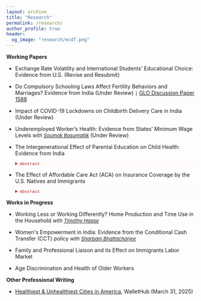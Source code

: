 ```yaml
---
layout: archive
title: "Research"
permalink: /research/
author_profile: true
header:
  og_image: "research/ecdf.png"
---
```


**Working Papers**

- Exchange Rate Volatility and International Students’ Educational Choice: Evidence from U.S. (Revise and Resubmit)
- Do Compulsory Schooling Laws Affect Fertility Behaviors and Marriages? Evidence from India (Under Review) `|` [GLO Discussion Paper 1588](https://ideas.repec.org/p/zbw/glodps/1588.html)
- Impact of COVID-19 Lockdowns on Childbirth Delivery Care in India <span style="font-size:13px;"> </span> (Under Review)
- Underemployed Worker’s Health: Evidence from States’ Minimum Wage Levels <span style="font-size:13px;"> *with [Soumak Basumallik](https://www.linkedin.com/in/soumakbasumallik/)* </span> (Under Review)
- The Intergenerational Effect of Parental Education on Child Health: Evidence from India 
    
    <details style="font-size:80%; background-color:#fffbfa;">
    <summary style="color:#a51417; font-family:courier; font-size:100%;"> Abstract </summary> 
   The paper investigates the causal impact of parental education on child health outcomes by exploiting a compulsory schooling reform in India which required parents to complete eight years of primary education. The exogenous variation in parental education induced by the reform implementation timing in different states across the birth cohorts of parents is explored using an instrumental variable difference-in-difference approach. Findings based on data from the National Family Health Survey suggest that increased total years of parental education improved the birth weight, weight-for-age, and height of their offspring. Parental education also increased the probability of a child being currently breastfed and improved understanding of a child's measles immunization. I also examine different household socio-economic pathways which can impact children's health. I find significant improvements in all the household facilities and improved sanitation in Indian society. There is little evidence of a causal relationship between a father's education and his health behavior, but mothers in Indian society take better care of their health in terms of having antenatal and postnatal care and increased probability of health check-ups which gets transmitted to improved health outcomes for their children.
    </details> 

- The Effect of Affordable Care Act (ACA) on Insurance Coverage by the U.S. Natives and Immigrants 

    <details style="font-size:80%; background-color:#fffbfa;">
    <summary style="color:#a51417; font-family:courier; font-size:100%;"> Abstract </summary> 
    The Affordable Care Act (ACA) of 2010 included an expansion of Medicaid public health insurance to more low income individuals beginning in 2014. The ACA aimed to achieve nearly universal health insurance coverage in the United States through a combination of mandates, regulations on insurers, expanding Medicaid subsidies and health insurance exchanges, most of which took effect in 2014. This paper estimates the effects of the ACA on health insurance coverage using data from the American Community Survey (ACS) by utilizing difference-in-difference-in-differences model that exploit cross-sectional variation in the intensity of treatment arising from state participation in the Medicaid expansion in 2014 and comparing the effects among natives and immigrants. This study contributes to understand the limits of the ACA in reducing disparities in insurance coverage and exploring how patterns of coverage differ for different sources of insurance among the natives and immigrants. It is observed that the gap is lower in magnitude between the natives and immigrants in terms of public and Medicaid insurance coverage after the ACA implementation. 
    </details> 

**Works in Progress**

- Working Less or Working Differently? Home Production and Time Use in the Household <span style="font-size:13px;"> *with [Timothy Haase](https://www.ramapo.edu/asb/faculty/timothy-haase/)* </span>

- Women's Empowerment in India: Evidence from the Conditional Cash Transfer (CCT) policy <span style="font-size:13px;"> *with [Sharbani Bhattacharjee](https://sites.google.com/view/sharbani/home?authuser=0)* </span>

- Family and Professional Liaison and its Effect on Immigrants Labor Market

- Age Discrimination and Health of Older Workers

**Other Professional Writing**

- [Healthiest & Unhealthiest Cities in America](https://wallethub.com/edu/healthiest-cities/31072#expert=Sandipa_Bhattacharjee), WalletHub (March 31, 2025)


